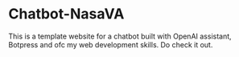 # Chatbot-NasaVA
This is a template website for a chatbot built with OpenAI assistant, Botpress and ofc my web development skills.
Do check it out.

